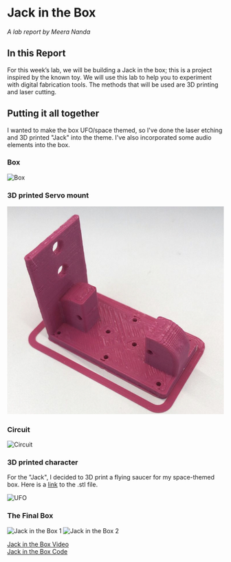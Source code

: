 # Jack in the Box

*A lab report by Meera Nanda*

## In this Report

For this week’s lab, we will be building a Jack in the box; this is a project inspired by the known toy. We will use this lab to help you to experiment with digital fabrication tools. The methods that will be used are 3D printing and laser cutting.

## Putting it all together

I wanted to make the box UFO/space themed, so I've done the laser etching and 3D printed "Jack" into the theme. I've also incorporated some audio elements into the box.

### Box 
![Box](/images/Box.png)

### 3D printed Servo mount
![Servo Mount](/images/ServoMount.png)

### Circuit
![Circuit](/images/JackintheBoxCircuit.png)

### 3D printed character
For the "Jack", I decided to 3D print a flying saucer for my space-themed box. Here is a [link](/UFO.stl) to the .stl file.


![UFO](/images/UFO.png)


### The Final Box

![Jack in the Box 1](/images/JackintheBox1.png)
![Jack in the Box 2](/images/JackintheBox2.png)

[Jack in the Box Video](https://youtu.be/AER3C5NKMu8)\
[Jack in the Box Code](/code/JackintheBox.ino)
